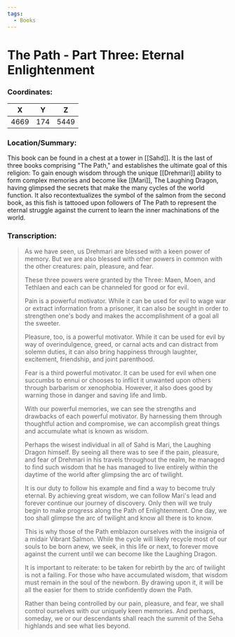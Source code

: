 ```yaml
---
tags:
  - Books
---
```


# The Path - Part Three: Eternal Enlightenment

### Coordinates:
| **X** | **Y**| **Z** |
|:-----:|:----:|:-----:|
|4669  |174   |5449  |

### Location/Summary:
This book can be found in a chest at a tower in [[Sahd]]. It is the last of three books comprising "The Path," and establishes the ultimate goal of this religion: To gain enough wisdom through the unique [[Drehmari]] ability to form complex memories and become like [[Mari]], The Laughing Dragon, having glimpsed the secrets that make the many cycles of the world function. It also recontextualizes the symbol of the salmon from the second book, as this fish is tattooed upon followers of The Path to represent the eternal struggle against the current to learn the inner machinations of the world.

### Transcription:
> As we have seen, us Drehmari are blessed with a keen power of memory. But we are also blessed with other powers in common with the other creatures: pain, pleasure, and fear.
>
> These three powers were granted by the Three: Maen, Moen, and Tethlaen and each can be channeled for good or for evil.
>
> Pain is a powerful motivator. While it can be used for evil to wage war or extract information from a prisoner, it can also be sought in order to strengthen one's body and makes the accomplishment of a goal all the sweeter.
>
> Pleasure, too, is a powerful motivator. While it can be used for evil by way of overindulgence, greed, or carnal acts and can distract from solemn duties, it can also bring happiness through laughter, excitement, friendship, and joint parenthood.
>
> Fear is a third powerful motivator. It can be used for evil when one succumbs to ennui or chooses to inflict it unwanted upon others through barbarism or xenophobia. However, it also does good by warning those in danger and saving life and limb.
>
> With our powerful memories, we can see the strengths and drawbacks of each powerful motivator. By harnessing them through thoughtful action and compromise, we can accomplish great things and accumulate what is known as wisdom.
>
> Perhaps the wisest individual in all of Sahd is Mari, the Laughing Dragon himself. By seeing all there was to see if the pain, pleasure, and fear of Drehmari in his travels throughout the realm, he managed to find such wisdom that he has managed to live entirely within the daytime of the world after glimpsing the arc of twilight.
>
> It is our duty to follow his example and find a way to become truly eternal. By achieving great wisdom, we can follow Mari's lead and forever continue our journey of discovery. Only then will we truly
begin to make progress along the Path of Enlightenment. One day, we too shall glimpse the arc of twilight and know all there is to know.
>
> This is why those of the Path emblazon ourselves with the insignia of a midair Vibrant Salmon. While the cycle will likely recycle most of our souls to be born anew, we seek, in this life or next, to forever move against the current until we can become like the Laughing Dragon.
>
> It is important to reiterate: to be taken for rebirth by the arc of twilight is not a failing. For those who have accumulated wisdom, that wisdom must remain in the soul of the newborn. By drawing upon it, it will be all the easier for them to stride confidently down the Path.
>
> Rather than being controlled by our pain, pleasure, and fear, we shall control ourselves with our uniquely keen memories. And perhaps, someday, we or our descendants shall reach the summit of the Seha highlands and see what lies beyond.


